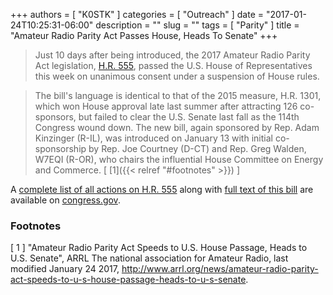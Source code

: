 +++
authors = [ "K0STK" ]
categories = [ "Outreach" ]
date = "2017-01-24T10:25:31-06:00"
description = ""
slug = ""
tags = [ "Parity" ]
title = "Amateur Radio Parity Act Passes House, Heads To Senate"
+++
>Just 10 days after being introduced, the 2017 Amateur Radio Parity Act
>legislation,
>[H.R. 555](https://www.congress.gov/bill/115th-congress/house-bill/555?r=27),
>passed the U.S. House of Representatives this week on
>unanimous consent under a suspension of House rules.
<!--more-->
>The bill's language
>is identical to that of the 2015 measure, H.R. 1301, which won House approval
>late last summer after attracting 126 co-sponsors, but failed to clear the
>U.S. Senate last fall as the 114th Congress wound down. The new bill, again
>sponsored by Rep. Adam Kinzinger (R-IL), was introduced on January 13 with
>initial co-sponsorship by Rep. Joe Courtney (D-CT) and Rep. Greg Walden,
>W7EQI (R-OR), who chairs the influential House Committee on Energy and
>Commerce. <span style="font-style: normal">[ [1]({{< relref "#footnotes" >}}) ]</span>

A [complete list of all actions on H.R.
555](https://www.congress.gov/bill/115th-congress/house-bill/555/all-actions?r=27&overview=closed#tabs)
along with
[full text of this bill](https://www.congress.gov/bill/115th-congress/house-bill/555/text?r=27)
are available on [congress.gov](https://www.congress.gov/).

### Footnotes

[ 1 ] "Amateur Radio Parity Act Speeds to U.S. House Passage, Heads to U.S.
Senate",
ARRL The national association for Amateur Radio, last modified January 24
2017,
http://www.arrl.org/news/amateur-radio-parity-act-speeds-to-u-s-house-passage-heads-to-u-s-senate.
